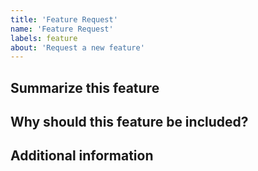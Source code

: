```yaml
---
title: 'Feature Request'
name: 'Feature Request'
labels: feature
about: 'Request a new feature'
---
```


## Summarize this feature

## Why should this feature be included?

## Additional information
